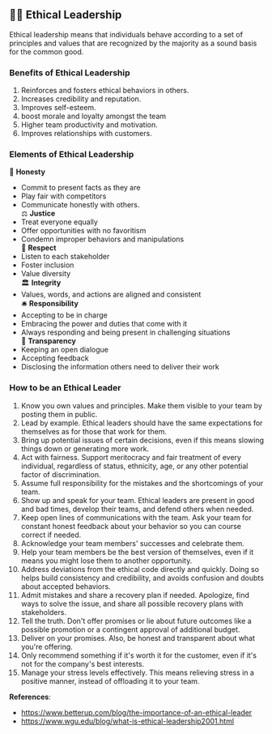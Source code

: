 ## 🧑‍⚖️ Ethical Leadership

Ethical leadership means that individuals behave according to a set of principles and values that are recognized by the majority as a sound basis for the common good. 

### Benefits of Ethical Leadership

1. Reinforces and fosters ethical behaviors in others.
2. Increases credibility and reputation.
3. Improves self-esteem.
4. boost morale and loyalty amongst the team
5. Higher team productivity and motivation.
6. Improves relationships with customers. 

### Elements of Ethical Leadership

🤚 **Honesty**
   * Commit to present facts as they are  
   * Play fair with competitors  
   * Communicate honestly with others.  
⚖️ **Justice**  
   * Treat everyone equally  
   * Offer opportunities with no favoritism  
   * Condemn improper behaviors and manipulations  
🎎 **Respect**  
   * Listen to each stakeholder  
   * Foster inclusion  
   * Value diversity  
🏛️ **Integrity**  
   * Values, words, and actions are aligned and consistent  
🛎️ **Responsibility**  
   * Accepting to be in charge  
   * Embracing the power and duties that come with it  
   * Always responding and being present in challenging situations  
💬 **Transparency**  
   * Keeping an open dialogue  
   * Accepting feedback  
   * Disclosing the information others need to deliver their work  

### How to be an Ethical Leader

1. Know you own values and principles. Make them visible to your team by posting them in public.
2. Lead by example. Ethical leaders should have the same expectations for themselves as for those that work for them. 
3. Bring up potential issues of certain decisions, even if this means slowing things down or generating more work. 
4. Act with fairness. Support meritocracy and fair treatment of every individual, regardless of status, ethnicity, age, or any other potential factor of discrimination.
5. Assume full responsibility for the mistakes and the shortcomings of your team.
6. Show up and speak for your team. Ethical leaders are present in good and bad times, develop their teams, and defend others when needed.
7. Keep open lines of communications with the team. Ask your team for constant honest feedback about your behavior so you can course correct if needed.
8. Acknowledge your team members' successes and celebrate them.
9. Help your team members be the best version of themselves, even if it means you might lose them to another opportunity.
10. Address deviations from the ethical code directly and quickly. Doing so helps build consistency and credibility, and avoids confusion and doubts about accepted behaviors.
11. Admit mistakes and share a recovery plan if needed. Apologize, find ways to solve the issue, and share all possible recovery plans with stakeholders.
12. Tell the truth. Don't offer promises or lie about future outcomes like a possible promotion or a contingent approval of additional budget.
13. Deliver on your promises. Also, be honest and transparent about what you're offering.
14. Only recommend something if it's worth it for the customer, even if it's not for the company's best interests.
15. Manage your stress levels effectively. This means relieving stress in a positive manner, instead of offloading it to your team.

**References**:  
- https://www.betterup.com/blog/the-importance-of-an-ethical-leader  
- https://www.wgu.edu/blog/what-is-ethical-leadership2001.html